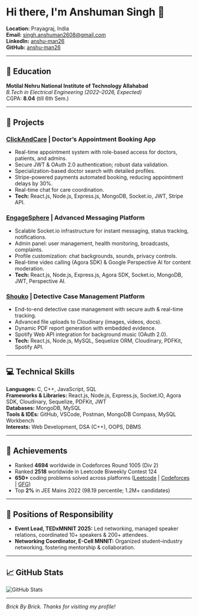 # Hi there, I'm Anshuman Singh 👋

**Location:** Prayagraj, India  
**Email:** singh.anshuman2608@gmail.com  
**LinkedIn:** [anshu-man26](https://linkedin.com/in/anshu-man26)  
**GitHub:** [anshu-man26](https://github.com/anshu-man26)  

---

## 🏫 Education

**Motilal Nehru National Institute of Technology Allahabad**  
_B.Tech in Electrical Engineering (2022–2026, Expected)_  
CGPA: **8.04** (till 6th Sem.)

---

## 🚀 Projects

### [ClickAndCare](https://github.com/aries1232/ClickAndCare) | Doctor’s Appointment Booking App
- Real-time appointment system with role-based access for doctors, patients, and admins.
- Secure JWT & OAuth 2.0 authentication; robust data validation.
- Specialization-based doctor search with detailed profiles.
- Stripe-powered payments automated booking, reducing appointment delays by 30%.
- Real-time chat for care coordination.
- **Tech:** React.js, Node.js, Express.js, MongoDB, Socket.io, JWT, Stripe API.

### [EngageSphere](https://github.com/anshu-man26/EngageSphere) | Advanced Messaging Platform
- Scalable Socket.io infrastructure for instant messaging, status tracking, notifications.
- Admin panel: user management, health monitoring, broadcasts, complaints.
- Profile customization: chat backgrounds, sounds, privacy controls.
- Real-time video calling (Agora SDK) & Google Perspective AI for content moderation.
- **Tech:** React.js, Node.js, Express.js, Agora SDK, Socket.io, MongoDB, JWT, Perspective AI.

### [Shouko](https://github.com/anshu-man26/Shouko) | Detective Case Management Platform
- End-to-end detective case management with secure auth & real-time tracking.
- Advanced file uploads to Cloudinary (images, videos, docs).
- Dynamic PDF report generation with embedded evidence.
- Spotify Web API integration for background music (OAuth 2.0).
- **Tech:** React.js, Node.js, MySQL, Sequelize ORM, Cloudinary, PDFKit, Spotify API.

---

## 💻 Technical Skills

**Languages:** C, C++, JavaScript, SQL  
**Frameworks & Libraries:** React.js, Node.js, Express.js, Socket.IO, Agora SDK, Cloudinary, Sequelize, PDFKit, JWT  
**Databases:** MongoDB, MySQL  
**Tools & IDEs:** GitHub, VSCode, Postman, MongoDB Compass, MySQL Workbench  
**Interests:** Web Development, DSA (C++), OOPS, DBMS

---

## 🏅 Achievements

- Ranked **4694** worldwide in Codeforces Round 1005 (Div 2)
- Ranked **2518** worldwide in Leetcode Biweekly Contest 124
- **650+** coding problems solved across platforms ([Leetcode](#) | [Codeforces](#) | [GFG](#))
- Top **2%** in JEE Mains 2022 (98.19 percentile; 1.2M+ candidates)

---

## 🤝 Positions of Responsibility

- **Event Lead, TEDxMNNIT 2025:** Led networking, managed speaker relations, coordinated 10+ speakers & 200+ attendees.
- **Networking Coordinator, E-Cell MNNIT:** Organized student–industry networking, fostering mentorship & collaboration.

---

## 📈 GitHub Stats

![GitHub Stats](https://github-readme-stats.vercel.app/api?username=anshu-man26&show_icons=true&theme=radical)

---

*Brick By Brick. Thanks for visiting my profile!*
